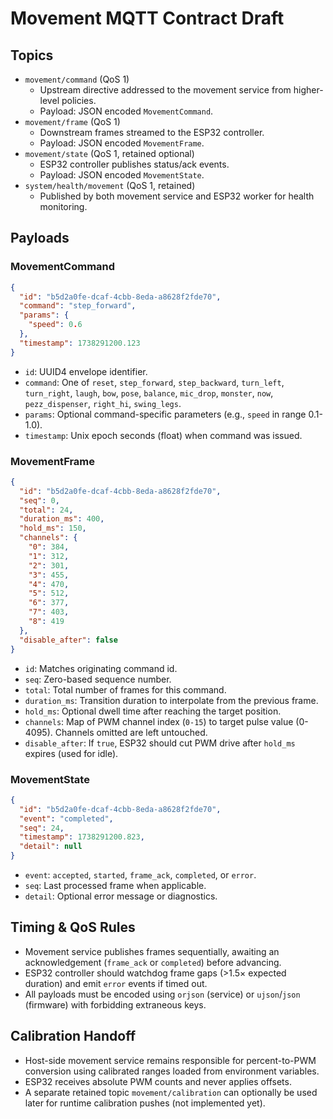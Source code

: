 # Movement MQTT Contract Draft

## Topics

- `movement/command` (QoS 1)
  - Upstream directive addressed to the movement service from higher-level policies.
  - Payload: JSON encoded `MovementCommand`.
- `movement/frame` (QoS 1)
  - Downstream frames streamed to the ESP32 controller.
  - Payload: JSON encoded `MovementFrame`.
- `movement/state` (QoS 1, retained optional)
  - ESP32 controller publishes status/ack events.
  - Payload: JSON encoded `MovementState`.
- `system/health/movement` (QoS 1, retained)
  - Published by both movement service and ESP32 worker for health monitoring.

## Payloads

### MovementCommand

```json
{
  "id": "b5d2a0fe-dcaf-4cbb-8eda-a8628f2fde70",
  "command": "step_forward",
  "params": {
    "speed": 0.6
  },
  "timestamp": 1738291200.123
}
```

- `id`: UUID4 envelope identifier.
- `command`: One of `reset`, `step_forward`, `step_backward`, `turn_left`, `turn_right`, `laugh`, `bow`, `pose`, `balance`, `mic_drop`, `monster`, `now`, `pezz_dispenser`, `right_hi`, `swing_legs`.
- `params`: Optional command-specific parameters (e.g., `speed` in range 0.1-1.0).
- `timestamp`: Unix epoch seconds (float) when command was issued.

### MovementFrame

```json
{
  "id": "b5d2a0fe-dcaf-4cbb-8eda-a8628f2fde70",
  "seq": 0,
  "total": 24,
  "duration_ms": 400,
  "hold_ms": 150,
  "channels": {
    "0": 384,
    "1": 312,
    "2": 301,
    "3": 455,
    "4": 470,
    "5": 512,
    "6": 377,
    "7": 403,
    "8": 419
  },
  "disable_after": false
}
```

- `id`: Matches originating command id.
- `seq`: Zero-based sequence number.
- `total`: Total number of frames for this command.
- `duration_ms`: Transition duration to interpolate from the previous frame.
- `hold_ms`: Optional dwell time after reaching the target position.
- `channels`: Map of PWM channel index (`0-15`) to target pulse value (0-4095). Channels omitted are left untouched.
- `disable_after`: If `true`, ESP32 should cut PWM drive after `hold_ms` expires (used for idle).

### MovementState

```json
{
  "id": "b5d2a0fe-dcaf-4cbb-8eda-a8628f2fde70",
  "event": "completed",
  "seq": 24,
  "timestamp": 1738291200.823,
  "detail": null
}
```

- `event`: `accepted`, `started`, `frame_ack`, `completed`, or `error`.
- `seq`: Last processed frame when applicable.
- `detail`: Optional error message or diagnostics.

## Timing & QoS Rules

- Movement service publishes frames sequentially, awaiting an acknowledgement (`frame_ack` or `completed`) before advancing.
- ESP32 controller should watchdog frame gaps (>1.5× expected duration) and emit `error` events if timed out.
- All payloads must be encoded using `orjson` (service) or `ujson`/`json` (firmware) with forbidding extraneous keys.

## Calibration Handoff

- Host-side movement service remains responsible for percent-to-PWM conversion using calibrated ranges loaded from environment variables.
- ESP32 receives absolute PWM counts and never applies offsets.
- A separate retained topic `movement/calibration` can optionally be used later for runtime calibration pushes (not implemented yet).
